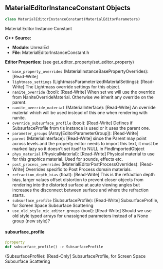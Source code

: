 ## MaterialEditorInstanceConstant Objects

```python
class MaterialEditorInstanceConstant(MaterialEditorParameters)
```

Material Editor Instance Constant

**C++ Source:**

- **Module**: UnrealEd
- **File**: MaterialEditorInstanceConstant.h

**Editor Properties:** (see get_editor_property/set_editor_property)

- ``base_property_overrides`` (MaterialInstanceBasePropertyOverrides):  [Read-Write]
- ``lightmass_settings`` (LightmassParameterizedMaterialSettings):  [Read-Write] The Lightmass override settings for this object.
- ``nanite_override`` (bool):  [Read-Write] When set we will use the override from NaniteOverrideMaterial. Otherwise we inherit any override on the parent.
- ``nanite_override_material`` (MaterialInterface):  [Read-Write] An override material which will be used instead of this one when rendering with nanite.
- ``override_subsurface_profile`` (bool):  [Read-Write] Defines if SubsurfaceProfile from tis instance is used or it uses the parent one.
- ``parameter_groups`` (Array[EditorParameterGroup]):  [Read-Write]
- ``parent`` (MaterialInterface):  [Read-Write] since the Parent may point across levels and the property editor needs to import this text, it must be marked lazy so it doesn't set itself to NULL in FindImportedObject
- ``phys_material`` (PhysicalMaterial):  [Read-Write] Physical material to use for this graphics material. Used for sounds, effects etc.
- ``post_process_overrides`` (MaterialEditorPostProcessOverrides):  [Read-Write] Overrides specific to Post Process domain materials.
- ``refraction_depth_bias`` (float):  [Read-Write] This is the refraction depth bias, larger values offset distortion to prevent closer objects from rendering into the distorted surface at acute viewing angles but increases the disconnect between surface and where the refraction starts.
- ``subsurface_profile`` (SubsurfaceProfile):  [Read-Write] SubsurfaceProfile, for Screen Space Subsurface Scattering
- ``use_old_style_mic_editor_groups`` (bool):  [Read-Write] Should we use old style typed arrays for unassigned parameters instead of a None group (new style)?

<a id="unreal.MaterialEditorInstanceConstant.subsurface_profile"></a>

#### subsurface_profile

```python
@property
def subsurface_profile() -> SubsurfaceProfile
```

(SubsurfaceProfile):  [Read-Only] SubsurfaceProfile, for Screen Space Subsurface Scattering

<a id="unreal.MaterialEditorMeshComponent"></a>